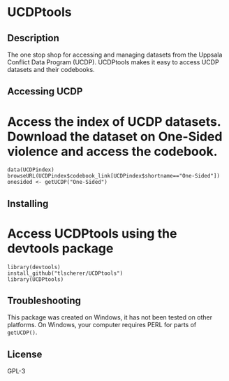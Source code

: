UCDPtools
=============

Description
-------
The one stop shop for accessing and managing datasets from the Uppsala Conflict Data Program (UCDP). UCDPtools makes it easy to access UCDP datasets and their codebooks.

Accessing UCDP
-------
# Access the index of UCDP datasets.  Download the dataset on One-Sided violence and access the codebook.
```
data(UCDPindex)
browseURL(UCDPindex$codebook_link[UCDPindex$shortname=="One-Sided"])
onesided <- getUCDP("One-Sided")
```

Installing
-------
# Access UCDPtools using the devtools package
```
library(devtools)
install_github("tlscherer/UCDPtools")
library(UCDPtools)
```

Troubleshooting
-------
This package was created on Windows, it has not been tested on other platforms. On Windows, your computer requires PERL for parts of `getUCDP()`.

License
-------
GPL-3